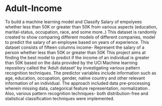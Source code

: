 # Adult-Income
To build a machine learning model and Classify Salary of empolyees whether less than 50K or greater than 50K from various aspects (education, marital-status, occupation, race, and some more..)
This dataset is randomly created to show  comparing different models of different companies, model to predict the salary of an employee based on years of experience.
This dataset consists of fifteen columns
income- Represent the salary of a person whether less than 50K or greater than 50K
This project aims at finding the best model to predict if the income of an individual is greater than 50K based on the data provided by the UCI Machine learning repository called the ‘Adult dataset’ by investigating various pattern recognition techniques. 
The predictor variables include information such as age, education, occupation, gender, native country and other relevant information of an individual.
The approach included data pre-processing wherein missing data, categorical feature representation, normalization .
Also, various pattern recognition techniques- both distribution-free and statistical classification techniques were implemented.
